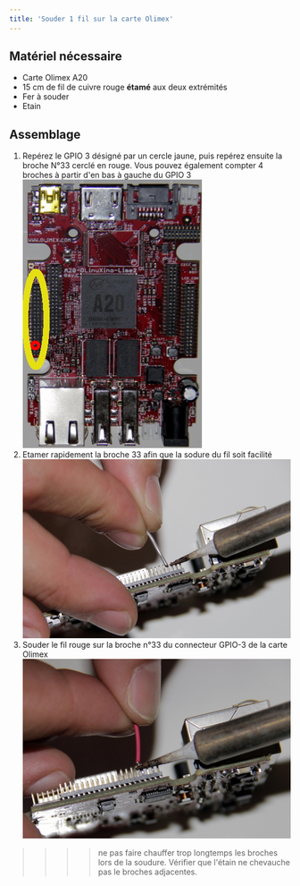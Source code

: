 ```yaml
---
title: 'Souder 1 fil sur la carte Olimex'
---
```


## Matériel nécessaire
* Carte Olimex A20
* 15 cm de fil de cuivre rouge **étamé** aux deux extrémités
* Fer à souder
* Etain

## Assemblage
1. Repérez le GPIO 3 désigné par un cercle jaune, puis repérez ensuite la broche N°33 cerclé en rouge. Vous pouvez également compter 4 broches à partir d'en bas à gauche du GPIO 3
![](_MG_5245-1.JPG)
2. Etamer rapidement la broche 33 afin que la sodure du fil soit facilité
![](_MG_5329.JPG)
3. Souder le fil rouge sur la broche n°33 du connecteur GPIO-3 de la carte Olimex
![](_MG_5331.JPG)
>>>>ne pas faire chauffer trop longtemps les broches lors de la soudure.
Vérifier que l'étain ne chevauche pas le broches adjacentes.

